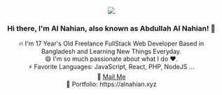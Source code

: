 <p align="center">
<img src="https://static.dribbble.com/users/730703/screenshots/6581243/avento.gif">
</p>
<h3 align="center">Hi there, I'm Al Nahian, also known as Abdullah Al Nahian! 👋 </h3>
<p align="center">
🔥 I'm 17 Year's Old Freelance FullStack Web Developer Based in Bangladesh and Learning New Things Everyday. <br>
😄 I'm so much passionate about what I do ♥. <br>
⚡ Favorite Languages: JavaScript, React, PHP, NodeJS ... <br>
📧 <a href="mailto: a.alnahian2003@gmail.com"> Mail Me </a> <br>
🎨 Portfolio: https://alnahian.xyz <br>
</p>
